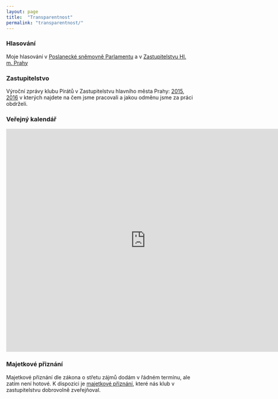```yaml
---
layout: page
title:  "Transparentnost"
permalink: "transparentnost/"
---
```


### Hlasování

Moje hlasování v [Poslanecké sněmovně Parlamentu](http://www.psp.cz/sqw/hlasovani.sqw?id=6526) a v [Zastupitelstvu Hl. m. Prahy](http://www.praha.eu/jnp/cz/o_meste/primator_a_volene_organy/zastupitelstvo/vysledky_hlasovani/index.html?memberId=4929)

### Zastupitelstvo

Výroční zprávy klubu Pirátů v Zastupitelstvu hlavního města Prahy:
[2015](https://github.com/pirati-cz/KlubPraha/blob/master/materialy/vyrocni-zprava/vyrocni-zprava.pdf),
[2016](https://github.com/pirati-cz/KlubPraha/blob/master/materialy/vyrocni-zprava-2016/vyrocni-zprava-2016.pdf)
v kterých najdete na čem jsme pracovali a jakou odměnu jsme za práci obdrželi.

### Veřejný kalendář

<iframe src="https://calendar.google.com/calendar/embed?showTitle=0&amp;showPrint=0&amp;showCalendars=0&amp;showTz=0&amp;height=600&amp;wkst=2&amp;hl=cs&amp;bgcolor=%23FFFFFF&amp;src=re22cium9203etd7jv7crbf7ck%40group.calendar.google.com&amp;color=%231B887A&amp;ctz=Europe%2FPrague" style="border-width:0" scrolling="no" width="750" height="600" frameborder="0"></iframe>

### Majetkové přiznání

Majetkové přiznání dle zákona o střetu zájmů dodám v řádném termínu, ale zatím není hotové. K dispozici je [majetkové přiznání](https://github.com/pirati-cz/KlubPraha/blob/master/priznani/ondrej-profant.md), které nás klub v zastupitelstvu dobrovolně zveřejňoval.
